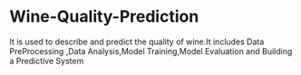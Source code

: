 # Wine-Quality-Prediction
It is used to describe and predict the quality of wine.It includes Data PreProcessing ,Data Analysis,Model Training,Model Evaluation and Building a Predictive System
